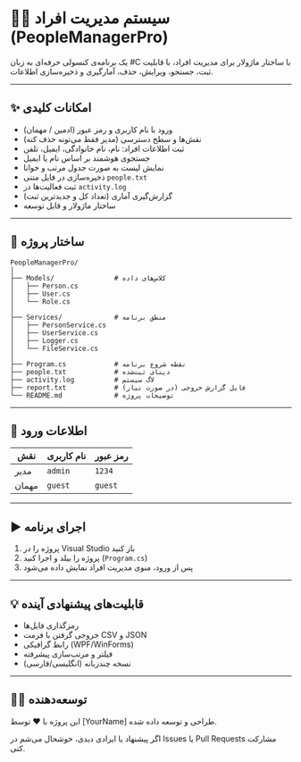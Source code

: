﻿# 🧑‍💼 سیستم مدیریت افراد (PeopleManagerPro)

یک برنامه‌ی کنسولی حرفه‌ای به زبان #C با ساختار ماژولار برای مدیریت افراد، با قابلیت ثبت، جستجو، ویرایش، حذف، آمارگیری و ذخیره‌سازی اطلاعات.

---

## ✨ امکانات کلیدی

- ورود با نام کاربری و رمز عبور (ادمین / مهمان)
- نقش‌ها و سطح دسترسی (مدیر فقط می‌تونه حذف کنه)
- ثبت اطلاعات افراد: نام، نام خانوادگی، ایمیل، تلفن
- جستجوی هوشمند بر اساس نام یا ایمیل
- نمایش لیست به صورت جدول مرتب و خوانا
- ذخیره‌سازی در فایل متنی `people.txt`
- ثبت فعالیت‌ها در `activity.log`
- گزارش‌گیری آماری (تعداد کل و جدیدترین ثبت)
- ساختار ماژولار و قابل توسعه

---

## 📁 ساختار پروژه

```
PeopleManagerPro/
│
├── Models/               # کلاس‌های داده
│   ├── Person.cs
│   ├── User.cs
│   └── Role.cs
│
├── Services/             # منطق برنامه
│   ├── PersonService.cs
│   ├── UserService.cs
│   ├── Logger.cs
│   └── FileService.cs
│
├── Program.cs            # نقطه شروع برنامه
├── people.txt            # دیتای ثبت‌شده
├── activity.log          # لاگ سیستم
├── report.txt            # فایل گزارش خروجی (در صورت نیاز)
└── README.md             # توضیحات پروژه
```

---

## 🔐 اطلاعات ورود

| نقش   | نام کاربری | رمز عبور |
|--------|-------------|-----------|
| مدیر   | `admin`     | `1234`    |
| مهمان | `guest`     | `guest`   |

---

## ▶️ اجرای برنامه

1. پروژه را در Visual Studio باز کنید
2. پروژه را بیلد و اجرا کنید (`Program.cs`)
3. پس از ورود، منوی مدیریت افراد نمایش داده می‌شود

---

## 💡 قابلیت‌های پیشنهادی آینده

- رمزگذاری فایل‌ها
- خروجی گرفتن با فرمت CSV و JSON
- رابط گرافیکی (WPF/WinForms)
- فیلتر و مرتب‌سازی پیشرفته
- نسخه چندزبانه (انگلیسی/فارسی)

---

## 👨‍💻 توسعه‌دهنده

این پروژه با ❤️ توسط [YourName] طراحی و توسعه داده شده.

اگر پیشنهاد یا ایرادی دیدی، خوشحال می‌شم در Issues یا Pull Requests مشارکت کنی.
